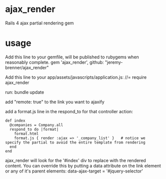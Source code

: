 ajax_render
===========

Rails 4 ajax partial rendering gem

usage
=====

Add this line to your gemfile, will be published to rubygems when reasonably complete.
gem 'ajax_render', github: "jeremy-brenner/ajax_render"

Add this line to your app/assets/javascripts/application.js:
//= require ajax_render

run: bundle update

add "remote: true" to the link you want to ajaxify

add a format.js line in the respond_to for that controller action:

    def index
      @companies = Company.all
      respond_to do |format|
        format.html
        format.js { render :ajax => '_company_list' }   # notice we specify the partial to avoid the entire template from rendering
      end
    end

ajax_render will look for the '#index' div to replace with the rendered content. You can override this by putting a data attribute on the link element or any of it's parent elements:  data-ajax-target = '#jquery-selector'
